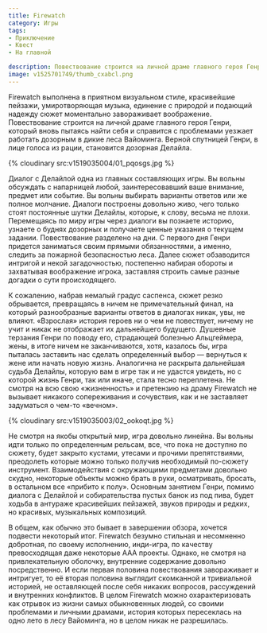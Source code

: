 ```yaml
---
title: Firewatch
category: Игры
tags:
- Приключение
- Квест
- На главной

description: Повествование строится на личной драме главного героя Генри, который вновь пытаясь найти себя и справится с проблемами уезжает работать дозорным в дикие леса Вайоминга.
image: v1525701749/thumb_cxabcl.png
---
```


Firewatch выполнена в приятном визуальном стиле, красивейшие пейзажи, умиротворяющая музыка, единение с природой и подающий надежду сюжет моментально завораживает воображение. Повествование строится на личной драме главного героя Генри, который вновь пытаясь найти себя и справится с проблемами уезжает работать дозорным в дикие леса Вайоминга. Верной спутницей Генри, в лице голоса из рации, становится дозорная Делайла.

<!-- more -->

{% cloudinary src:v1519035004/01_pqosgs.jpg %}

Диалог с Делайлой одна из главных составляющих игры. Вы вольны обсуждать с напарницей любой, заинтересовавший ваше внимание, предмет или событие. Вы вольны выбирать варианты ответов или же полное молчание. Диалоги построены довольно живо, чего только стоят постоянные шутки Делайлы, которые, к слову, весьма не плохи. Перемещаясь по миру игры через диалоги вы познаете историю, узнаете о буднях дозорных и получаете ценные указания о текущем задании. Повествование разделено на дни. С первого дня Генри придется заниматься своим прямыми обязанностями, а именно, следить за пожарной безопасностью леса. Далее сюжет обзаводится интригой и некой загадочностью, постепенно набирая обороты и захватывая воображение игрока, заставляя строить самые разные догадки о сути происходящего.

К сожалению, набрав немалый градус саспенса, сюжет резко обрывается, превращаясь в ничем не примечательный финал, на который разнообразные варианты ответов в диалогах никак, увы, не влияют. «Взрослая» история героев ни о чем не повествует, ничему не учит и никак не отображает их дальнейшего будущего. Душевные терзания Генри по поводу его, страдающей болезнью Альцгеймера, жены, в итоге ничем не заканчиваются, хотя, казалось бы, игра пыталась заставить нас сделать определенный выбор — вернуться к жене или начать новую жизнь. Аналогична не раскрыта дальнейшая судьба Делайлы, которую вам в игре так и не удастся увидеть, но с которой жизнь Генри, так или иначе, стала тесно переплетена. Не смотря на всю свою «жизненность» и претензию на драму Firewatch не вызывает никакого сопереживания и сочувствия, как и не заставляет задуматься о чем-то «вечном».

{% cloudinary src:v1519035003/02_ookoqt.jpg %}

Не смотря на якобы открытый мир, игра довольно линейна. Вы вольны идти только по определенным рельсам, все, что пока не доступно по сюжету, будет закрыто кустами, утесами и прочими препятствиями, преодолеть которые можно только получив необходимый по-сюжету инструмент. Взаимодействия с окружающими предметами довольно скудно, некоторые объекты можно брать в руки, осматривать, бросать, в остальном все «прибито к полу». Основным занятием Генри, помимо диалога с Делайлой и собирательства пустых банок из под пива, будет ходьба в антураже красивейших пейзажей, звуков природы и редких, но красивых, музыкальных композиций.

В общем, как обычно это бывает в завершении обзора, хочется подвести некоторый итог. Firewatch безумно стильная и несомненно добротная, по своему исполнению, инди-игра, по качеству превосходящая даже некоторые ААА проекты. Однако, не смотря на привлекательную оболочку, внутренние содержание довольно посредственно. И если первая половина повествования завораживает и интригует, то её вторая половина выглядит скомканной и тривиальной историей, не оставляющей после себя никаких вопросов, рассуждений и внутренних конфликтов. В целом Firewatch можно охарактеризовать как отрывок из жизни самых обыкновенных людей, со своими проблемами и личными драмами, история которых пересеклась на одно лето в лесу Вайоминга, но в целом никак не разрешилась.